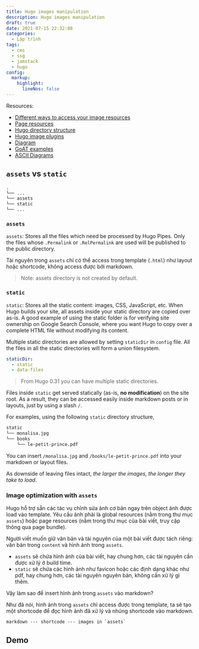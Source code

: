 ```yaml
---
title: Hugo images manipulation
description: Hugo images manipulation
draft: true
date: 2021-07-15 22:32:08
categories:
  - Lập trình
tags:
  - cms
  - ssg
  - jamstack
  - hugo
config:
  markup:
    highlight:
      lineNos: false
---
```


Resources:

- [Different ways to access your image resources](https://www.markusantonwolf.com/blog/guide-for-different-ways-to-access-your-image-resources/)
- [Page resources](https://gohugo.io/content-management/page-resources/)
- [Hugo directory structure](https://gohugo.io/getting-started/directory-structure/)
- [Hugo image plugins](https://www.lkhrs.com/blog/2022/03/one-image-two-days/)
- [Diagram](https://gohugo.io/content-management/diagrams/)
- [GoAT examples](https://github.com/bep/goat)
- [ASCII Diagrams](https://arthursonzogni.com/Diagon/#Sequence)

## `assets` vs `static`

```txt
.
└── ...
└── assets
└── static
└── ...
```

### `assets`

`assets`: Stores all the files which need be processed by Hugo Pipes. Only the files whose `.Permalink` or `.RelPermalink` are used will be published to the public directory.

Tài nguyên trong `assets` chỉ có thể access trong template (`.html`) như layout hoặc shortcode, không access được bởi markdown.

> Note: assets directory is not created by default.

### `static`

`static`: Stores all the static content: images, CSS, JavaScript, etc. When Hugo builds your site, all assets inside your static directory are copied over as-is. A good example of using the static folder is for verifying site ownership on Google Search Console, where you want Hugo to copy over a complete HTML file without modifying its content.

Multiple static directories are allowed by setting `staticDir` in `config` file. All the files in all the static directories will form a union filesystem.

```yml
staticDir:
  - static
  - data-files
```

> From Hugo 0.31 you can have multiple static directories.

Files inside `static` get served statically (as-is, **no modification**) on the site root. As a result, they can be accessed easily inside markdown posts or in layouts, just by using a slash `/`.

For examples, using the following `static` directory structure,

```txt
static
└── monalisa.jpg
└── books
    └── le-petit-prince.pdf
```

You can insert `/monalisa.jpg` and `/books/le-petit-prince.pdf` into your markdown or layout files.

As downside of leaving files intact, _the larger the images, the longer they take to load_.

### Image optimization with `assets`

Hugo hỗ trợ sẵn các tác vụ chỉnh sửa ảnh cơ bản ngay trên object ảnh được load vào template. Yêu cầu ảnh phải là global resources (nằm trong thư mục `assets`) hoặc page resources (nằm trong thư mục của bài viết, truy cập thông qua page bundle).

Người viết muốn giữ văn bản và tài nguyên của một bài viết được tách riêng: văn bản trong `content` và hình ảnh trong `assets`.

- `assets` sẽ chứa hình ảnh của bài viết, hay chung hơn, các tài nguyên cần được xử lý ở build time.
- `static` sẽ chứa các hình ảnh như favicon hoặc các định dạng khác như pdf, hay chung hơn, các tài nguyên nguyên bản, không cần xử lý gì thêm.

Vậy làm sao để insert hình ảnh trong `assets` vào markdown?

Như đã nói, hình ảnh trong `assets` chỉ access được trong template, ta sẽ tạo một shortcode để đọc hình ảnh đã xử lý và nhúng shortcode vào markdown.

```txt
markdown --- shortcode --- images in `assets`
```

## Demo
